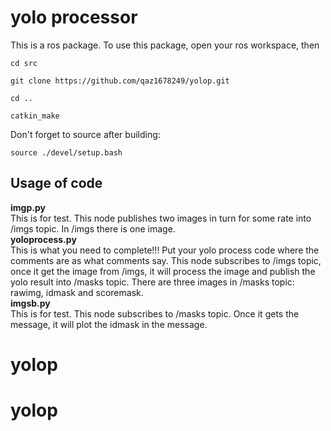 # yolo processor
This is a ros package. To use this package, open your ros workspace, then
```
cd src
```
```
git clone https://github.com/qaz1678249/yolop.git
```
```
cd ..
```
```
catkin_make
```
Don't forget to source after building:
```
source ./devel/setup.bash
```

## Usage of code
__imgp.py__  
This is for test. This node publishes two images in turn for some rate into /imgs topic. In /imgs there is one image.  
__yoloprocess.py__  
This is what you need to complete!!! Put your yolo process code where the comments are as what comments say. This node subscribes to /imgs topic, once it get the image from /imgs, it will process the image and publish the yolo result into /masks topic. There are three images in /masks topic: rawimg, idmask and scoremask.  
__imgsb.py__  
This is for test. This node subscribes to /masks topic. Once it gets the message, it will plot the idmask in the message.
# yolop
# yolop
